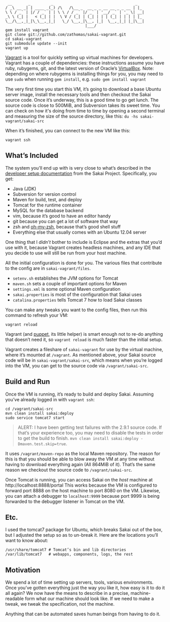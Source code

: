      __       _         _                                    _
    / _\ __ _| | ____ _(_) /\   /\__ _  __ _ _ __ __ _ _ __ | |_
    \ \ / _` | |/ / _` | | \ \ / / _` |/ _` | '__/ _` | '_ \| __|
    _\ \ (_| |   < (_| | |  \ V / (_| | (_| | | | (_| | | | | |_
    \__/\__,_|_|\_\__,_|_|   \_/ \__,_|\__, |_|  \__,_|_| |_|\__|
                                       |___/
    gem install vagrant
    git clone git://github.com/zathomas/sakai-vagrant.git
    cd sakai-vagrant
    git submodule update --init
    vagrant up

[Vagrant](http://vagrantup.com) is a tool for quickly setting up virtual machines for developers. Vagrant has a couple of dependencies: these instructions assume you have ruby, rubygems, git, and the latest version of Oracle’s [VirtualBox](https://www.virtualbox.org/wiki/Downloads). Note: depending on where rubygems is installing things for you, you may need to use `sudo` when running `gem install`, e.g. `sudo gem install vagrant`

The very first time you start this VM, it’s going to download a base Ubuntu server image, install the necessary tools and then checkout the Sakai source code. Once it’s underway, this is a good time to go get lunch. The source code is close to 500MiB, and Subversion takes its sweet time. You can check on how it's doing from time to time by opening a second terminal and measuring the size of the source directory, like this: `du -hs sakai-vagrant/sakai-src`

When it’s finished, you can connect to the new VM like this:

    vagrant ssh

## What’s Included
The system you’ll end up with is very close to what’s described in the [developer setup documentation](https://confluence.sakaiproject.org/display/BOOT/Development+Environment+Setup+Walkthrough) from the Sakai Project. Specifically, you get:

* Java (JDK)
* Subversion for version control
* Maven for build, test, and deploy
* Tomcat for the runtime container
* MySQL for the database backend
* vim, because it’s good to have an editor handy
* git because you can get a lot of software that way
* zsh and [oh-my-zsh](https://github.com/robbyrussell/oh-my-zsh), because that’s good shell stuff
* Everything else that usually comes with an Ubuntu 12.04 server

One thing that I _didn’t_ bother to include is Eclipse and the extras that you’d use with it, because Vagrant creates headless machines, and any IDE that you decide to use will still be run from your host machine.

All the initial configuration is done for you. The various files that contribute to the config are in `sakai-vagrant/files`.

* `setenv.sh` establishes the JVM options for Tomcat
* `maven.sh` sets a couple of important options for Maven
* `settings.xml` is some optional Maven configuration
* `sakai.properties` is most of the configuration that Sakai uses
* `catalina.properties` tells Tomcat 7 how to load Sakai classes

You can make any tweaks you want to the config files, then run this command to refresh your VM:

    vagrant reload

Vagrant (and [puppet](https://puppetlabs.com/puppet/what-is-puppet/), its little helper) is smart enough not to re-do anything that doesn’t need it, so `vagrant reload` is much faster than the initial setup.

Vagrant creates a fileshare of `sakai-vagrant` for use by the virtual machine, where it’s mounted at `/vagrant`. As mentioned above, your Sakai source code will be in `sakai-vagrant/sakai-src`, which means when you’re logged into the VM, you can get to the source code via `/vagrant/sakai-src`.

## Build and Run
Once the VM is running, it’s ready to build and deploy Sakai. Assuming you’ve already logged in with `vagrant ssh`:

    cd /vagrant/sakai-src
    mvn clean install sakai:deploy
    sudo service tomcat7 start

>ALERT: I have been getting test failures with the 2.9.1 source code. If that’s your experience too, you may need to disable the tests in order to get the build to finish. `mvn clean install sakai:deploy -Dmaven.test.skip=true`.

It uses `/vagrant/maven-repo` as the local Maven repository. The reason for this is that you should be able to blow away the VM at any time without having to download everything again (All 864MiB of it). That’s the same reason we checkout the source code to `/vagrant/sakai-src`.

Once Tomcat is running, you can access Sakai on the _host_ machine at http://localhost:8888/portal This works because the VM is configured to forward port 8888 on the host machine to port 8080 on the VM. Likewise, you can attach a debugger to `localhost:9999` because port 9999 is being forwarded to the debugger listener in Tomcat on the VM.

## Etc.
I used the tomcat7 package for Ubuntu, which breaks Sakai out of the box, but I adjusted the setup so as to un-break it. Here are the locations you’ll want to know about:

    /usr/share/tomcat7 # Tomcat’s bin and lib directories
    /var/lib/tomcat7   # webapps, components, logs, the rest
    
## Motivation
We spend a lot of time setting up servers, tools, various environments. Once you’ve gotten everything just the way you like it, how easy is it to do it all again? We now have the means to describe in a precise, machine-readable form what our machine should look like. If we need to make a tweak, we tweak the specification, not the machine.

Anything that can be automated saves human beings from having to do it.